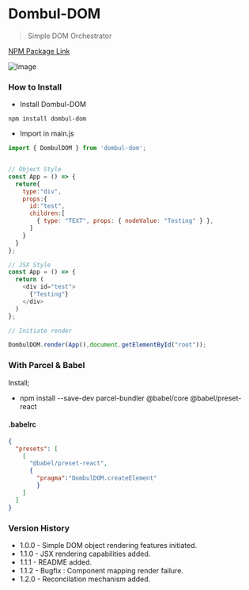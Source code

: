 # Dombul-DOM

> Simple DOM Orchestrator

[NPM Package Link](https://www.npmjs.com/package/dombul-dom)

![Image](https://i.ibb.co/7X5NY0S/dombul-logo.png)

### How to Install
- Install Dombul-DOM

` npm install dombul-dom `

- Import in main.js

```js
import { DombulDOM } from 'dombul-dom';


// Object Style
const App = () => {
  return{
    type:"div",
    props:{
      id:"test",
      children:[
        { type: "TEXT", props: { nodeValue: "Testing" } },
      ]
    }
  }
};

// JSX Style
const App = () => {
  return (
    <div id="test">
      {"Testing"}
    </div>
  )
};

// Initiate render

DombulDOM.render(App(),document.getElementById("root"));
```

### With Parcel & Babel

Install;

- npm install --save-dev parcel-bundler @babel/core @babel/preset-react

#### .babelrc

```JSON
{
  "presets": [
    [
      "@babel/preset-react",
      {
        "pragma":"DombulDOM.createElement"
        }
    ]
  ]
}

```

### Version History

- 1.0.0 - Simple DOM object rendering features initiated.
- 1.1.0 - JSX rendering capabilities added.
- 1.1.1 - README added.
- 1.1.2 - Bugfix : Component mapping render failure.
- 1.2.0 - Reconcilation mechanism added.
